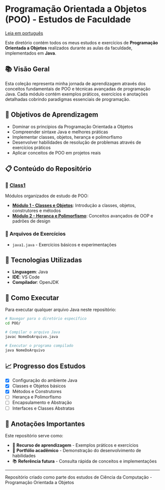 # Programação Orientada a Objetos (POO) - Estudos de Faculdade

[Leia em português](./README-PTBR.md)

Este diretório contém todos os meus estudos e exercícios de **Programação Orientada a Objetos** realizados durante as aulas da faculdade, implementados em **Java**.

## 📚 Visão Geral

Esta coleção representa minha jornada de aprendizagem através dos conceitos fundamentais de POO e técnicas avançadas de programação Java. Cada módulo contém exemplos práticos, exercícios e anotações detalhadas cobrindo paradigmas essenciais de programação.

## 🎯 Objetivos de Aprendizagem

- Dominar os princípios da Programação Orientada a Objetos
- Compreender sintaxe Java e melhores práticas
- Implementar classes, objetos, herança e polimorfismo
- Desenvolver habilidades de resolução de problemas através de exercícios práticos
- Aplicar conceitos de POO em projetos reais

## 📋 Conteúdo do Repositório

### 📁 [Class1](./Class1/)
Módulos organizados de estudo de POO:

- **[Módulo 1 - Classes e Objetos](./Class1/m1-class_and_objects/)**: Introdução a classes, objetos, construtores e métodos
- **[Módulo 2 - Herança e Polimorfismo](./Class1/m2-inheritance_and_polymorphism/)**: Conceitos avançados de OOP e padrões de design

### 📄 Arquivos de Exercícios

- `java1.java` - Exercícios básicos e experimentações

## 🔧 Tecnologias Utilizadas

- **Linguagem**: Java
- **IDE**: VS Code
- **Compilador**: OpenJDK

## 🚀 Como Executar

Para executar qualquer arquivo Java neste repositório:

```bash
# Navegar para o diretório específico
cd POO/

# Compilar o arquivo Java
javac NomeDoArquivo.java

# Executar o programa compilado
java NomeDoArquivo
```

## 📈 Progresso dos Estudos

- [x] Configuração do ambiente Java
- [x] Classes e Objetos básicos
- [x] Métodos e Construtores
- [ ] Herança e Polimorfismo
- [ ] Encapsulamento e Abstração
- [ ] Interfaces e Classes Abstratas

## 📝 Anotações Importantes

Este repositório serve como:

- 📖 **Recurso de aprendizagem** - Exemplos práticos e exercícios
- 🎯 **Portfólio acadêmico** - Demonstração do desenvolvimento de habilidades
- 📚 **Referência futura** - Consulta rápida de conceitos e implementações

---

Repositório criado como parte dos estudos de Ciência da Computação - Programação Orientada a Objetos
